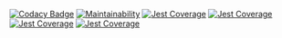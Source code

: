 [![Codacy Badge](https://api.codacy.com/project/badge/Grade/7f99954124c04a47b58bc15f5af4fa36)](https://www.codacy.com/manual/aStableNaka/SEFramework?utm_source=github.com&amp;utm_medium=referral&amp;utm_content=aStableNaka/SEFramework&amp;utm_campaign=Badge_Grade)
[![Maintainability](https://api.codeclimate.com/v1/badges/c79a6ec84a3d5cfa6637/maintainability)](https://codeclimate.com/github/aStableNaka/SEFramework/maintainability)
[![Jest Coverage](https://github.com/aStableNaka/SEFramework/blob/master/coverage/badge-branches.svg)](https://github.com/aStableNaka/SEFramework/blob/master/coverage/badge-branches.svg)
[![Jest Coverage](https://github.com/aStableNaka/SEFramework/blob/master/coverage/badge-functions.svg)](https://github.com/aStableNaka/SEFramework/blob/master/coverage/badge-functions.svg)
[![Jest Coverage](https://github.com/aStableNaka/SEFramework/blob/master/coverage/badge-lines.svg)](https://github.com/aStableNaka/SEFramework/blob/master/coverage/badge-lines.svg)
[![Jest Coverage](https://github.com/aStableNaka/SEFramework/blob/master/coverage/badge-statements.svg)](https://github.com/aStableNaka/SEFramework/blob/master/coverage/badge-statements.svg)